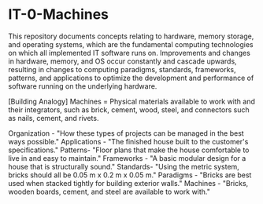 # IT-0-Machines
This repository documents concepts relating to hardware, memory storage, and operating systems, which are the fundamental computing technologies on which all implemented IT software runs on. Improvements and changes in hardware, memory, and OS occur constantly and cascade upwards, resulting in changes to computing paradigms, standards, frameworks, patterns, and applications to optimize the development and performance of software running on the underlying hardware.

[Building Analogy]
Machines = Physical materials available to work with and their integrators, such as brick, cement, wood, steel, and connectors such as nails, cement, and rivets.

Organization - "How these types of projects can be managed in the best ways possible."
Applications - "The finished house built to the customer's specifications."
Patterns- "Floor plans that make the house comfortable to live in and easy to maintain."
Frameworks - "A basic modular design for a house that is structurally sound."
Standards- "Using the metric system, bricks should all be 0.05 m x 0.2 m x 0.05 m."
Paradigms - "Bricks are best used when stacked tightly for building exterior walls."
Machines - "Bricks, wooden boards, cement, and steel are available to work with."
